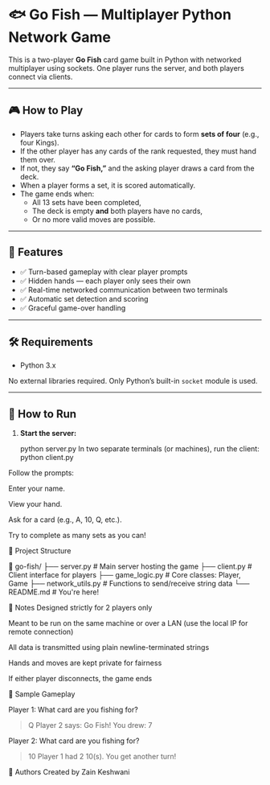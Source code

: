 # 🐟 Go Fish — Multiplayer Python Network Game

This is a two-player **Go Fish** card game built in Python with networked multiplayer using sockets. One player runs the server, and both players connect via clients.

---

## 🎮 How to Play

- Players take turns asking each other for cards to form **sets of four** (e.g., four Kings).
- If the other player has any cards of the rank requested, they must hand them over.
- If not, they say **“Go Fish,”** and the asking player draws a card from the deck.
- When a player forms a set, it is scored automatically.
- The game ends when:
  - All 13 sets have been completed,
  - The deck is empty **and** both players have no cards,
  - Or no more valid moves are possible.

---

## 🧠 Features

- ✅ Turn-based gameplay with clear player prompts
- ✅ Hidden hands — each player only sees their own
- ✅ Real-time networked communication between two terminals
- ✅ Automatic set detection and scoring
- ✅ Graceful game-over handling

---

## 🛠 Requirements

- Python 3.x

No external libraries required. Only Python’s built-in `socket` module is used.

---

## 🚀 How to Run

1. **Start the server:**

   python server.py
In two separate terminals (or machines), run the client:
python client.py


Follow the prompts:

Enter your name.

View your hand.

Ask for a card (e.g., A, 10, Q, etc.).

Try to complete as many sets as you can!

📂 Project Structure

📁 go-fish/
├── server.py          # Main server hosting the game
├── client.py          # Client interface for players
├── game_logic.py      # Core classes: Player, Game
├── network_utils.py   # Functions to send/receive string data
└── README.md          # You're here!

📝 Notes
Designed strictly for 2 players only

Meant to be run on the same machine or over a LAN (use the local IP for remote connection)

All data is transmitted using plain newline-terminated strings

Hands and moves are kept private for fairness

If either player disconnects, the game ends

📸 Sample Gameplay

Player 1: What card are you fishing for?
> Q
Player 2 says: Go Fish!
You drew: 7

Player 2: What card are you fishing for?
> 10
Player 1 had 2 10(s). You get another turn!

👥 Authors
Created by Zain Keshwani